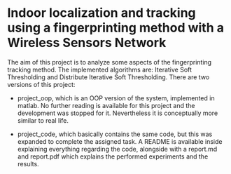 # Indoor localization and tracking using a fingerprinting method with a Wireless Sensors Network

The aim of this project is to analyze some aspects of the fingerprinting tracking method. The implemented algorithms are: Iterative Soft Thresholding and Distribute Iterative Soft Thresholding. 
There are two versions of this project:

- project_oop, which is an OOP version of the system, implemented in matlab. No further reading is available for this project and the development was stopped for it. Nevertheless it is conceptually more similar to real life.

- project_code, which basically contains the same code, but this was expanded to complete the assigned task. A README is available inside explaining everything regarding the code, alongside with a report.md and report.pdf which explains the performed experiments and the results.
